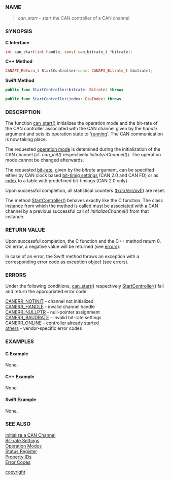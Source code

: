 ### NAME

> *can_start* - start the CAN controller of a CAN channel

### SYNOPSIS

<a id="can_start"></a>
**C Interface**
```C
int can_start(int handle, const can_bitrate_t *bitrate);
```
<a id="startcontroller"></a>
**C++ Method**
```C++
CANAPI_Return_t StartController(const CANAPI_Bitrate_t &bitrate);
```
<a id="func_startcontroller"></a>
**Swift Method**
```Swift
public func StartController(bitrate: Bitrate) throws

public func StartController(index: CiaIndex) throws
```

### DESCRIPTION

The function [can_start()](#can_start) initializes the operation mode and the bit-rate of the CAN controller associated with the CAN channel given by the *handle* argument
and sets its operation state to '[running](/reference/status_register#status_bit_can_stopped)'.
The CAN communication is now taking place.

The requested [operation mode](/reference/operation_modes#name) is detemined during the initialization of the CAN channel (cf. *can_init()* respectively *InitializeChannel()*).
The operation mode cannot be changed afterwards.

The requested [bit-rate](/reference/bitrate_settings#name), given by the *bitrate* argument,
can be specified either by CAN clock based [bit-timig settings](/reference/bitrate_settings#bitrate_frequency) (CAN 2.0 and CAN FD) or
as [index](/reference/bitrate_settings#bitrate_index) to a table with predefined bit-timings (CAN 2.0 only).

Upon successful completion, all statistical counters ([tx/rx/err/ovfl](/reference/property_ids#property_defines)) are reset.

The method [StartController()](#startcontroller) behaves exactly like the C function.
The class instance from which the method is called must be associated with a CAN channel by a previous successful call of *InitializeChannel()* from that instance.

### RETURN VALUE

Upon successful completion, the C function and the C++ method return 0. On error, a negative value will be returned (see [errors](#errors)).

In case of an error, the Swift method throws an exception with a corresponding error code as exception object (see [errors](#errors)).

### ERRORS

Under the following conditions, [can_start()](#can_start) respectively [StartController()](#startcontroller) fail and return the appropriated error code:

[CANERR_NOTINIT](/reference/error_codes#error_notinit)   - channel not initialized \
[CANERR_HANDLE](/reference/error_codes#error_handle)     - invalid channel handle \
[CANERR_NULLPTR](/reference/error_codes#error_nullptr)   - null-pointer assignment \
[CANERR_BAUDRATE](/reference/error_codes#error_baudrate) - invalid bit-rate settings \
[CANERR_ONLINE](/reference/error_codes#error_online)     - controller already started \
[others](/reference/error_codes#error_vendor)            - vendor-specific error codes

### EXAMPLES

#### C Example

None.

#### C++ Example

None.

#### Swift Example

None.

### SEE ALSO

[Initialize a CAN Channel](/reference/can_init#name) \
[Bit-rate Settings](/reference/bitrate_settings#name) \
[Operation Modes](/reference/operation_modes#name) \
[Status Register](/reference/status_register#name) \
[Property IDs](/reference/property_ids#name) \
[Error Codes](/reference/error_codes#name)


[copyright](../copyright.md ':include')